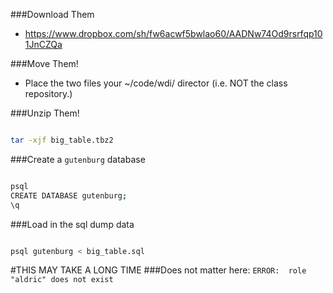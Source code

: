 
###Download Them
- https://www.dropbox.com/sh/fw6acwf5bwlao60/AADNw74Od9rsrfqp101JnCZQa

###Move Them!
- Place the two files your ~/code/wdi/ director (i.e. NOT the class repository.)

###Unzip Them!

```bash

tar -xjf big_table.tbz2

```

###Create a `gutenburg` database

```bash

psql
CREATE DATABASE gutenburg;
\q

```

###Load in the sql dump data

```bash

psql gutenburg < big_table.sql

```

#THIS MAY TAKE A LONG TIME
###Does not matter here: `ERROR:  role "aldric" does not exist`

